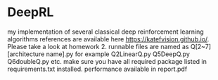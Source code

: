 # DeepRL
my implementation of several classical deep reinforcement learning algorithms
references are available here https://katefvision.github.io/. Please take a 
look at homework 2.
runnable files are named as Q[2~7][architecture name].py
for example Q2LinearQ.py Q5DeepQ.py Q6doubleQ.py etc.
make sure you have all required package listed in requirements.txt installed.
performance available in report.pdf

